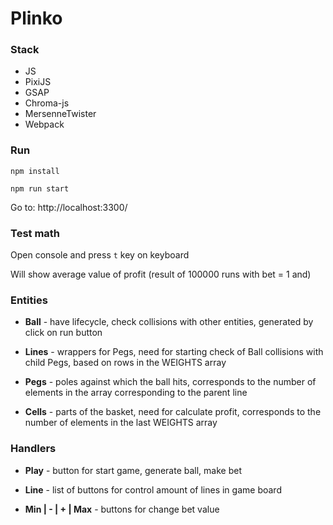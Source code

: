 # Plinko

### Stack
- JS
- PixiJS
- GSAP
- Chroma-js
- MersenneTwister
- Webpack

### Run
`npm install`

`npm run start`

 Go to: http://localhost:3300/


### Test math
Open console and press `t` key on keyboard

Will show average value of profit (result of 100000 runs with bet = 1 and)


### Entities
- **Ball** - have lifecycle, check collisions with other entities, generated by click on run button


- **Lines** - wrappers for Pegs, need for starting check of Ball collisions with child Pegs, based on rows in the WEIGHTS array 


- **Pegs** - poles against which the ball hits, corresponds to the number of elements in the array corresponding to the parent line


- **Cells** - parts of the basket, need for calculate profit, corresponds to the number of elements in the last WEIGHTS array


### Handlers
- **Play** - button for start game, generate ball, make bet


- **Line** - list of buttons for control amount of lines in game board


- **Min | - | + | Max** - buttons for change bet value
